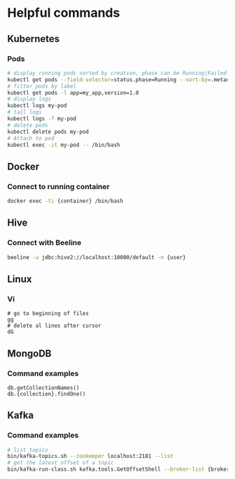 # Helpful commands

## Kubernetes

### Pods

```bash
# display running pods sorted by creation, phase can be Running|Failed|Pending|Unknown|Succeeded
kubectl get pods --field-selector=status.phase=Running --sort-by=.metadata.creationTimestamp
# filter pods by label
kubectl get pods -l app=my_app,version=1.0
# display logs
kubectl logs my-pod
# tail logs
kubectl logs -f my-pod
# delete pods
kubectl delete pods my-pod
# Attach to pod
kubectl exec -it my-pod -- /bin/bash
```

## Docker

### Connect to running container

```bash
docker exec -ti {container} /bin/bash
```

## Hive

### Connect with Beeline

```bash
beeline -u jdbc:hive2://localhost:10000/default -n {user}
```

## Linux

### Vi

```
# go to beginning of files
gg
# delete al lines after cursor
dG
```

## MongoDB

### Command examples

```
db.getCollectionNames()
db.{collection}.findOne()
```

## Kafka

### Command examples

```bash
# list topics
bin/kafka-topics.sh --zookeeper localhost:2181 --list
# get the latest offset of a topic
bin/kafka-run-class.sh kafka.tools.GetOffsetShell --broker-list {brokers} --topic {topic} --time -1
```
